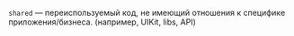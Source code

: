 `shared` — переиспользуемый код, не имеющий отношения к специфике приложения/бизнеса. (например, UIKit, libs, API)
